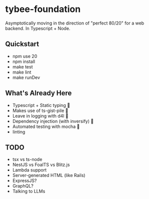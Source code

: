 # tybee-foundation

Asymptotically moving in the direction of "perfect 80/20" for a web backend.  In Typescript + Node.

## Quickstart
* npm use 20
* npm install
* make test
* make lint
* make runDev

## What's Already Here
* Typescript + Static typing 🎉
* Makes use of ts-gist-pile 🎉
* Leave in logging with d4l 🎉
* Dependency injection (with inversify) 🎉
* Automated testing with mocha 🎉
* linting 


## TODO
* tsx vs ts-node
* NestJS vs FoalTS vs Blitz.js
* Lambda support
* Server-generated HTML (like Rails)
* ExpressJS?
* GraphQL?
* Talking to LLMs